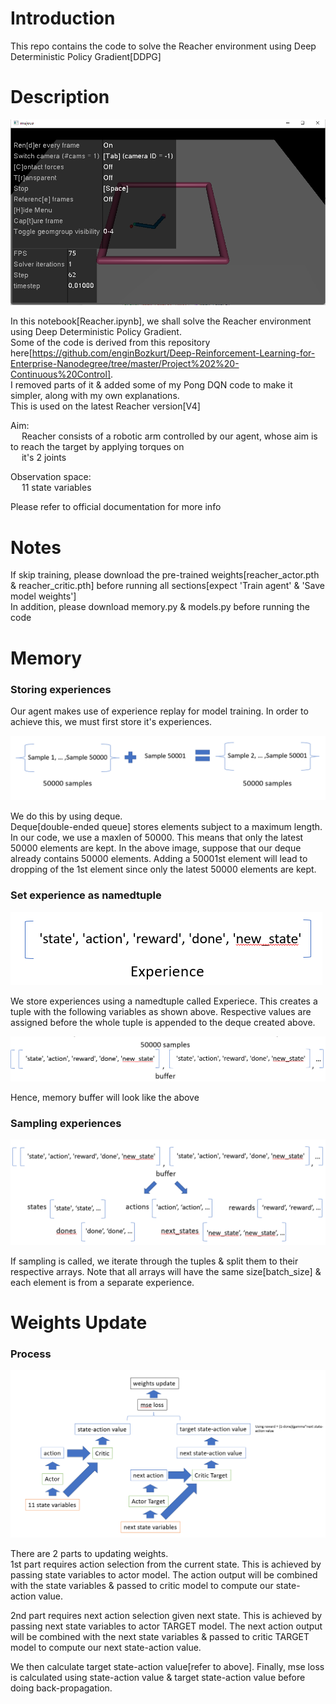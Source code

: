 # Introduction
This repo contains the code to solve the Reacher environment using Deep Deterministic Policy Gradient[DDPG]

# Description
![alt text](https://github.com/kwquan/Reacher/blob/main/reacher.png)

In this notebook[Reacher.ipynb], we shall solve the Reacher environment using Deep Deterministic Policy Gradient. \
Some of the code is derived from this repository here[https://github.com/enginBozkurt/Deep-Reinforcement-Learning-for-Enterprise-Nanodegree/tree/master/Project%202%20-Continuous%20Control]. \
I removed parts of it & added some of my Pong DQN code to make it simpler, along with my own explanations. \
This is used on the latest Reacher version[V4]

Aim: \
&emsp; Reacher consists of a robotic arm controlled by our agent, whose aim is to reach the target by applying torques on \
&emsp; it's 2 joints 

Observation space: \
&emsp; 11 state variables

Please refer to official documentation for more info              

# Notes
If skip training, please download the pre-trained weights[reacher_actor.pth & reacher_critic.pth] before running all sections[expect 'Train agent' & 'Save model weights'] \
In addition, please download memory.py & models.py before running the code

# Memory

### Storing experiences
Our agent makes use of experience replay for model training. In order to achieve this, we must first store it's experiences. 

![alt text](https://github.com/kwquan/Reacher/blob/main/deque.png)

We do this by using deque. \
Deque[double-ended queue] stores elements subject to a maximum length. In our code, we use a maxlen of 50000. This means that only the latest 50000 elements are kept. In the above image, suppose that our deque already contains 50000 elements. Adding a 50001st element will lead to dropping of the 1st element since only the latest 50000 elements are kept. 

### Set experience as namedtuple
![alt text](https://github.com/kwquan/Reacher/blob/main/experience.png)

We store experiences using a namedtuple called Experiece. This creates a tuple with the following variables as shown above. Respective values are assigned before the whole tuple is appended to the deque created above. 

![alt text](https://github.com/kwquan/Reacher/blob/main/buffer.png)

Hence, memory buffer will look like the above

### Sampling experiences
![alt text](https://github.com/kwquan/Reacher/blob/main/sample.png)

If sampling is called, we iterate through the tuples & split them to their respective arrays. Note that all arrays will have the same size[batch_size] & each element is from a separate experience.

# Weights Update

### Process
![alt text](https://github.com/kwquan/Reacher/blob/main/model.png)

There are 2 parts to updating weights. \
1st part requires action selection from the current state. This is achieved by passing state variables to actor model. The action output will be combined with the state variables & passed to critic model to compute our state-action value. 

2nd part requires next action selection given next state. This is achieved by passing next state variables to actor TARGET model. The next action output will be combined with the next state variables & passed to critic TARGET model to compute our next state-action value. 

We then calculate target state-action value[refer to above]. Finally, mse loss is calculated using state-action value & target state-action value before doing back-propagation.
